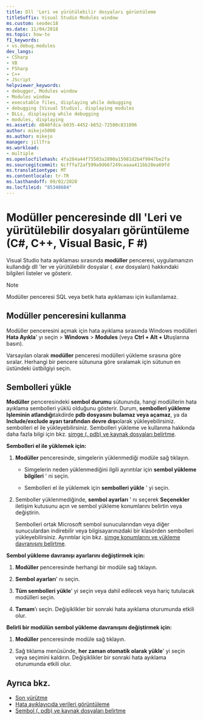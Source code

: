 ```yaml
---
title: Dll 'Leri ve yürütülebilir dosyaları görüntüleme
titleSuffix: Visual Studio Modules window
ms.custom: seodec18
ms.date: 11/04/2018
ms.topic: how-to
f1_keywords:
- vs.debug.modules
dev_langs:
- CSharp
- VB
- FSharp
- C++
- JScript
helpviewer_keywords:
- debugger, Modules window
- Modules window
- executable files, displaying while debugging
- debugging [Visual Studio], displaying modules
- DLLs, displaying while debugging
- modules, displaying
ms.assetid: d840fdca-b035-4452-b652-72580c831896
author: mikejo5000
ms.author: mikejo
manager: jillfra
ms.workload:
- multiple
ms.openlocfilehash: 4fa284a44f75503a2890a15981d2b4f9947be2fa
ms.sourcegitcommit: 6cfffa72af599a9d667249caaaa411bb28ea69fd
ms.translationtype: MT
ms.contentlocale: tr-TR
ms.lasthandoff: 09/02/2020
ms.locfileid: "85348684"
---
```

# <a name="view-dlls-and-executables-in-the-modules-window-c-c-visual-basic-f"></a>Modüller penceresinde dll 'Leri ve yürütülebilir dosyaları görüntüleme (C#, C++, Visual Basic, F #)

Visual Studio hata ayıklaması sırasında **modüller** penceresi, uygulamanızın kullandığı dll 'ler ve yürütülebilir dosyalar (*. exe* dosyaları) hakkındaki bilgileri listeler ve gösterir.

> [!NOTE]
> Modüller penceresi SQL veya betik hata ayıklaması için kullanılamaz.

## <a name="use-the-modules-window"></a>Modüller penceresini kullanma

Modüller penceresini açmak için hata ayıklama sırasında Windows modülleri **Hata Ayıkla**' yı seçin  >  **Windows**  >  **Modules** (veya **Ctrl + Alt + U**tuşlarına basın).

Varsayılan olarak **modüller** penceresi modülleri yükleme sırasına göre sıralar. Herhangi bir pencere sütununa göre sıralamak için sütunun en üstündeki üstbilgiyi seçin.

## <a name="load-symbols"></a>Sembolleri yükle

**Modüller** penceresindeki **sembol durumu** sütununda, hangi modüllerin hata ayıklama sembolleri yüklü olduğunu gösterir. Durum, **sembolleri yükleme Işleminin atlandığı**takdirde **pdb dosyasını bulamaz veya açamaz**, ya da **Include/exclude ayarı tarafından devre dışı**olarak yükleyebilirsiniz. sembolleri el ile yükleyebilirsiniz. Sembolleri yükleme ve kullanma hakkında daha fazla bilgi için bkz. [simge (. pdb) ve kaynak dosyaları belirtme](../debugger/specify-symbol-dot-pdb-and-source-files-in-the-visual-studio-debugger.md).

**Sembolleri el ile yüklemek için:**

1. **Modüller** penceresinde, simgelerin yüklenmediği modüle sağ tıklayın.

   - Simgelerin neden yüklenmediğini ilgili ayrıntılar için **sembol yükleme bilgileri** ' ni seçin.

   - Sembolleri el ile yüklemek için **sembolleri yükle** ' yi seçin.

1. Semboller yüklenmediğinde, **sembol ayarları** ' nı seçerek **Seçenekler** iletişim kutusunu açın ve sembol yükleme konumlarını belirtin veya değiştirin.

   Sembolleri ortak Microsoft sembol sunucularından veya diğer sunuculardan indirebilir veya bilgisayarınızdaki bir klasörden sembolleri yükleyebilirsiniz. Ayrıntılar için bkz. [simge konumlarını ve yükleme davranışını belirtme](../debugger/specify-symbol-dot-pdb-and-source-files-in-the-visual-studio-debugger.md#BKMK_Specify_symbol_locations_and_loading_behavior).

**Sembol yükleme davranışı ayarlarını değiştirmek için:**

1. **Modüller** penceresinde herhangi bir modüle sağ tıklayın.

1. **Sembol ayarları**' nı seçin.

1. **Tüm sembolleri yükle**' yi seçin veya dahil edilecek veya hariç tutulacak modülleri seçin.

1. **Tamam**’ı seçin. Değişiklikler bir sonraki hata ayıklama oturumunda etkili olur.

**Belirli bir modülün sembol yükleme davranışını değiştirmek için:**

1. **Modüller** penceresinde modüle sağ tıklayın.

1. Sağ tıklama menüsünde, **her zaman otomatik olarak yükle**' yi seçin veya seçimini kaldırın. Değişiklikler bir sonraki hata ayıklama oturumunda etkili olur.

## <a name="see-also"></a>Ayrıca bkz.
- [Son yürütme](/previous-versions/visualstudio/visual-studio-2010/7z9se2d8(v=vs.100))
- [Hata ayıklayıcıda verileri görüntüleme](../debugger/viewing-data-in-the-debugger.md)
- [Sembol (. pdb) ve kaynak dosyaları belirtme](../debugger/specify-symbol-dot-pdb-and-source-files-in-the-visual-studio-debugger.md)